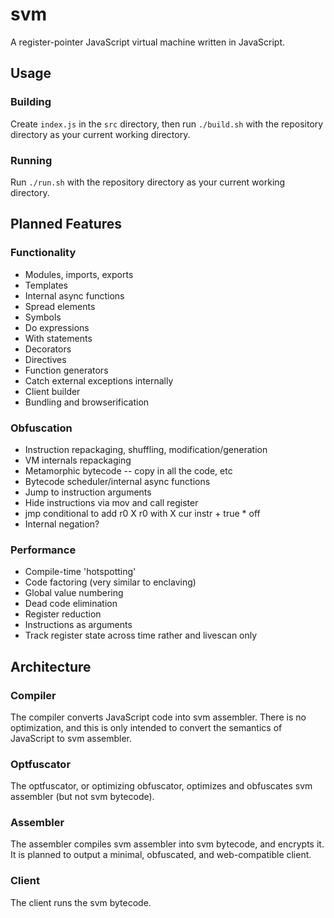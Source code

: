 # svm
A register-pointer JavaScript virtual machine written in JavaScript.

## Usage

### Building
Create `index.js` in the `src` directory, then run `./build.sh` with the repository directory as your current working directory.

### Running
Run `./run.sh` with the repository directory as your current working directory.

## Planned Features

### Functionality
* Modules, imports, exports
* Templates
* Internal async functions
* Spread elements
* Symbols
* Do expressions
* With statements
* Decorators
* Directives
* Function generators
* Catch external exceptions internally
* Client builder
* Bundling and browserification

### Obfuscation
* Instruction repackaging, shuffling, modification/generation
* VM internals repackaging
* Metamorphic bytecode -- copy in all the code, etc
* Bytecode scheduler/internal async functions
* Jump to instruction arguments
* Hide instructions via mov and call register
* jmp conditional to add r0 X r0 with X cur instr + true * off
* Internal negation?

### Performance
* Compile-time 'hotspotting'
* Code factoring (very similar to enclaving)
* Global value numbering
* Dead code elimination
* Register reduction
* Instructions as arguments
* Track register state across time rather and livescan only

## Architecture

### Compiler
The compiler converts JavaScript code into svm assembler. There is no optimization, and this is only intended to convert the semantics of JavaScript to svm assembler.

### Optfuscator
The optfuscator, or optimizing obfuscator, optimizes and obfuscates svm assembler (but not svm bytecode).

### Assembler
The assembler compiles svm assembler into svm bytecode, and encrypts it. It is planned to output a minimal, obfuscated, and web-compatible client.

### Client
The client runs the svm bytecode.
